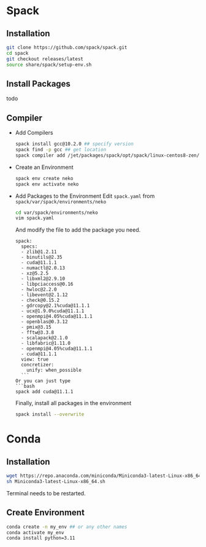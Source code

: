 # Spack
## Installation
```bash
git clone https://github.com/spack/spack.git
cd spack
git checkout releases/latest
source share/spack/setup-env.sh
```
## Install Packages
todo
## Compiler
- Add Compilers
  ```bash
  spack install gcc@10.2.0 ## specify version
  spack find -p gcc ## get location
  spack compiler add /jet/packages/spack/opt/spack/linux-centos8-zen/gcc-8.3.1/gcc-10.2.0-tfzxq7udz2a53dmujvasy4uz33t27iwv ## or the location of any other compilers
  ```
- Create an Environment
  ```bash
  spack env create neko
  spack env activate neko
  ```
- Add Packages to the Environment
    Edit `spack.yaml` from `spack/var/spack/environments/neko`
    ```bash
    cd var/spack/environments/neko
    vim spack.yaml
    ```
    And modify the file to add the package you need.
    ```
    spack:
      specs:
      - zlib@1.2.11
      - binutils@2.35
      - cuda@11.1.1
      - numactl@2.0.13
      - xz@5.2.5
      - libxml2@2.9.10
      - libpciaccess@0.16
      - hwloc@2.2.0
      - libevent@2.1.12
      - check@0.15.2
      - gdrcopy@2.1%cuda@11.1.1
      - ucx@1.9.0%cuda@11.1.1
      - openmpi@4.05%cuda@11.1.1
      - openblas@0.3.12
      - pmix@3.15
      - fftw@3.3.8
      - scalapack@2.1.0
      - libfabric@1.11.0
      - openmpi@4.05%cuda@11.1.1
      - cuda@11.1.1
      view: true
      concretizer:
        unify: when_possible
      ```
    Or you can just type
    ```bash
    spack add cuda@11.1.1
    ```
    Finally, install all packages in the environment
    ```bash
    spack install --overwrite
    ```


# Conda
## Installation
```bash
wget https://repo.anaconda.com/miniconda/Miniconda3-latest-Linux-x86_64.sh
sh Miniconda3-latest-Linux-x86_64.sh
```
Terminal needs to be restarted.

## Create Environment
```bash
conda create -n my_env ## or any other names
conda activate my_env
conda install python=3.11 
```
